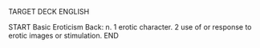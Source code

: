 TARGET DECK
ENGLISH

START
Basic
Eroticism
Back: n. 1 erotic character. 2 use of or response to erotic images or stimulation.
END
